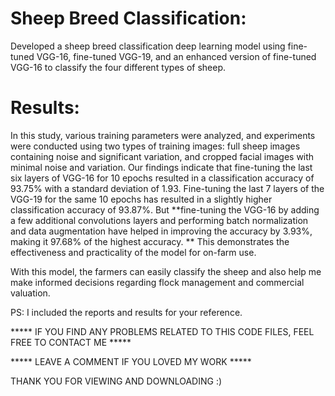 # Sheep Breed Classification:
Developed a sheep breed classification deep learning model using fine-tuned VGG-16, fine-tuned VGG-19, and an enhanced version of fine-tuned VGG-16 to classify the four different types of sheep.

# Results:
In this study, various training parameters were analyzed, and experiments were conducted using two types of training images: full sheep images containing noise and significant variation, and cropped facial images with minimal noise and variation. Our findings indicate that fine-tuning the last six layers of VGG-16 for 10 epochs resulted in a classification accuracy of 93.75% with a standard deviation of 1.93. Fine-tuning the last 7 layers of the VGG-19 for the same 10 epochs has resulted in a slightly higher classification accuracy of 93.87%. But **fine-tuning the VGG-16 by adding a few additional convolutions layers and performing batch normalization and data augmentation have helped in improving the accuracy by 3.93%, making it 97.68% of the highest accuracy. ** This demonstrates the effectiveness and practicality of the model for on-farm use.

With this model, the farmers can easily classify the sheep and also help me make informed decisions regarding flock management and commercial valuation.


PS: I included the reports and results for your reference.

***** IF YOU FIND ANY PROBLEMS RELATED TO THIS CODE FILES, FEEL FREE TO CONTACT ME *****

***** LEAVE A COMMENT IF YOU LOVED MY WORK *****

THANK YOU FOR VIEWING AND DOWNLOADING :)
